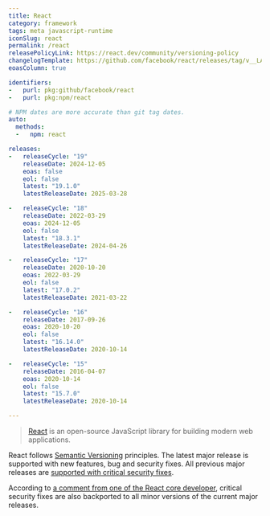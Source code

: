 ```yaml
---
title: React
category: framework
tags: meta javascript-runtime
iconSlug: react
permalink: /react
releasePolicyLink: https://react.dev/community/versioning-policy
changelogTemplate: https://github.com/facebook/react/releases/tag/v__LATEST__
eoasColumn: true

identifiers:
-   purl: pkg:github/facebook/react
-   purl: pkg:npm/react

# NPM dates are more accurate than git tag dates.
auto:
  methods:
  -   npm: react

releases:
-   releaseCycle: "19"
    releaseDate: 2024-12-05
    eoas: false
    eol: false
    latest: "19.1.0"
    latestReleaseDate: 2025-03-28

-   releaseCycle: "18"
    releaseDate: 2022-03-29
    eoas: 2024-12-05
    eol: false
    latest: "18.3.1"
    latestReleaseDate: 2024-04-26

-   releaseCycle: "17"
    releaseDate: 2020-10-20
    eoas: 2022-03-29
    eol: false
    latest: "17.0.2"
    latestReleaseDate: 2021-03-22

-   releaseCycle: "16"
    releaseDate: 2017-09-26
    eoas: 2020-10-20
    eol: false
    latest: "16.14.0"
    latestReleaseDate: 2020-10-14

-   releaseCycle: "15"
    releaseDate: 2016-04-07
    eoas: 2020-10-14
    eol: false
    latest: "15.7.0"
    latestReleaseDate: 2020-10-14

---
```


> [React](https://react.dev/) is an open-source JavaScript library for building modern web
> applications.

React follows [Semantic Versioning](https://semver.org/) principles. The latest major
release is supported with new features, bug and security fixes. All previous major
releases are [supported with critical security fixes](https://react.dev/community/versioning-policy#stable-releases).

According to [a comment from one of the React core developer](https://github.com/reactjs/react.dev/issues/1745#issuecomment-857172083),
critical security fixes are also backported to all minor versions of the current
major releases.
